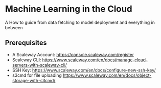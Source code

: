 # Machine Learning in the Cloud
A How to guide from data fetching to model deployment and everything in between

## Prerequisites
- A Scaleway Account: https://console.scaleway.com/register
- Scaleway CLI: https://www.scaleway.com/en/docs/manage-cloud-servers-with-scaleway-cli/
- SSH Key: https://www.scaleway.com/en/docs/configure-new-ssh-key/
- s3cmd for file uploading https://www.scaleway.com/en/docs/object-storage-with-s3cmd/